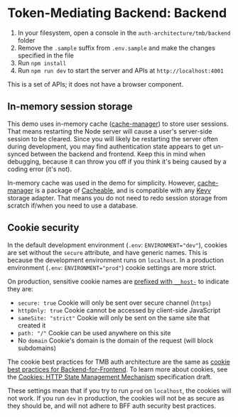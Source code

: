 # Token-Mediating Backend: Backend

1. In your filesystem, open a console in the `auth-architecture/tmb/backend` folder
2. Remove the `.sample` suffix from `.env.sample` and make the changes specified in the file
3. Run `npm install`
4. Run `npm run dev` to start the server and APIs at `http://localhost:4001`

This is a set of APIs; it does not have a browser component.

## In-memory session storage

This demo uses in-memory cache ([cache-manager](https://www.npmjs.com/package/cache-manager)) to store user sessions. That means restarting the Node server will cause a user's server-side session to be cleared. Since you will likely be restarting the server often during development, you may find authentication state appears to get un-synced between the backend and frontend. Keep this in mind when debugging, because it can throw you off if you think it's being caused by a coding error (it's not).

In-memory cache was used in the demo for simplicity. However, [cache-manager](https://www.npmjs.com/package/cache-manager) is a package of [Cacheable](https://github.com/jaredwray/cacheable), and is compatible with any [Keyv](https://keyv.org/) storage adapter. That means you do not need to redo session storage from scratch if/when you need to use a database.

## Cookie security

In the default development environment (`.env`: `ENVIRONMENT="dev"`), cookies are set without the `secure` attribute, and have generic names. This is because the development environment runs on `localhost`. In a production environment (`.env`: `ENVIRONMENT="prod"`) cookie settings are more strict.

On production, sensitive cookie names are [prefixed with `__host-`](https://datatracker.ietf.org/doc/html/draft-ietf-httpbis-rfc6265bis-20#section-4.1.3.2) to indicate they are:

- `secure: true` Cookie will only be sent over secure channel (`https`)
- `httpOnly: true` Cookie cannot be accessed by client-side JavaScript
- `sameSite: "strict"` Cookie will only be sent on the same site that created it
- `path: "/"` Cookie can be used anywhere on this site
- No `domain` Cookie's domain is the domain of the request (will block subdomains)

The cookie best practices for TMB auth architecture are the same as [cookie best practices for Backend-for-Frontend](https://datatracker.ietf.org/doc/html/draft-ietf-oauth-browser-based-apps#pattern-bff-cookie-security). To learn more about cookies, see the [Cookies: HTTP State Management Mechanism](https://datatracker.ietf.org/doc/html/draft-ietf-httpbis-rfc6265bis-20) specification draft.

These settings mean that if you try to run `prod` on `localhost`, the cookies will not work. If you run `dev` in production, the cookies will not be as secure as they should be, and will not adhere to BFF auth security best practices.